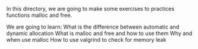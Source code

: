 In this directory, we are going to make some exercises to practices functions malloc and free.

We are going to learn:
What is the difference between automatic and dynamic allocation What is malloc and free and how to use them Why and when use malloc How to use valgrind to check for memory leak
